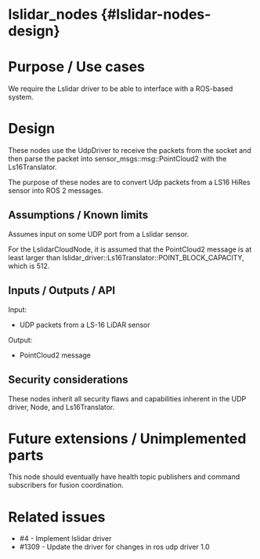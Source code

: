 lslidar_nodes {#lslidar-nodes-design}
==============


# Purpose / Use cases

We require the Lslidar driver to be able to interface with a ROS-based system.


# Design

These nodes use the UdpDriver to receive the packets from the socket and then parse the packet into sensor_msgs::msg::PointCloud2 with the Ls16Translator.

The purpose of these nodes are to convert Udp packets from a LS16 HiRes sensor into
ROS 2 messages.


## Assumptions / Known limits

Assumes input on some UDP port from a Lslidar sensor.

For the LslidarCloudNode, it is assumed that the PointCloud2 message is at least larger
than lslidar_driver::Ls16Translator::POINT_BLOCK_CAPACITY, which is 512.


## Inputs / Outputs / API

Input:

- UDP packets from a LS-16 LiDAR sensor

Output:

- PointCloud2 message


## Security considerations

These nodes inherit all security flaws and capabilities inherent in the UDP driver, Node,
and Ls16Translator.

# Future extensions / Unimplemented parts

This node should eventually have health topic publishers and command subscribers
for fusion coordination.


# Related issues

- #4 - Implement lslidar driver
- #1309 - Update the driver for changes in ros udp driver 1.0


